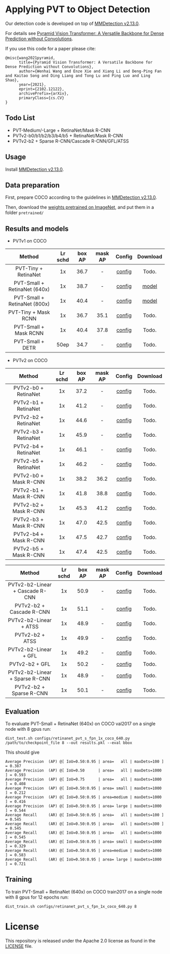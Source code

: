 # Applying PVT to Object Detection

Our detection code is developed on top of [MMDetection v2.13.0](https://github.com/open-mmlab/mmdetection/tree/v2.13.0).

For details see [Pyramid Vision Transformer: A Versatile Backbone for Dense Prediction without Convolutions](https://arxiv.org/pdf/2102.12122.pdf). 

If you use this code for a paper please cite:

```
@misc{wang2021pyramid,
      title={Pyramid Vision Transformer: A Versatile Backbone for Dense Prediction without Convolutions}, 
      author={Wenhai Wang and Enze Xie and Xiang Li and Deng-Ping Fan and Kaitao Song and Ding Liang and Tong Lu and Ping Luo and Ling Shao},
      year={2021},
      eprint={2102.12122},
      archivePrefix={arXiv},
      primaryClass={cs.CV}
}
```

## Todo List
- PVT-Medium/-Large + RetinaNet/Mask R-CNN
- PVTv2-b0/b1/b2/b3/b4/b5 + RetinaNet/Mask R-CNN
- PVTv2-b2 + Sparse R-CNN/Cascade R-CNN/GFL/ATSS


## Usage

Install [MMDetection v2.13.0](https://github.com/open-mmlab/mmdetection/tree/v2.13.0).


## Data preparation

First, prepare COCO according to the guidelines in [MMDetection v2.13.0](https://github.com/open-mmlab/mmdetection/tree/v2.13.0).

Then, download the [weights pretrained on ImageNet](../classification/README.md), and put them in a folder `pretrained/`

## Results and models

- PVTv1 on COCO

|    Method   | Lr schd | box AP | mask AP | Config | Download  |
| :-------------: | :-----: | :-----: | :------: | :------------: | :----: |
|    PVT-Tiny + RetinaNet  | 1x | 36.7    | - | [config](configs/retinanet_pvt_t_fpn_1x_coco.py)  | Todo. |
|    PVT-Small + RetinaNet (640x)  | 1x | 38.7    | - |  [config](configs/retinanet_pvt_s_fpn_1x_coco_640.py)  | [model](https://drive.google.com/file/d/1L5wh2rYsVnuC_CEeFE6yMhU1kENt2gnk/view?usp=sharing) |
|    PVT-Small + RetinaNet (800x)  | 1x | 40.4    | - | [config](configs/retinanet_pvt_s_fpn_1x_coco.py)  | [model](https://drive.google.com/file/d/1U02ngyT_IYxS8SlU3WXf5r0TFsoBE3Lm/view?usp=sharing) |
|    PVT-Tiny + Mask RCNN  | 1x | 36.7    | 35.1 | [config](configs/mask_rcnn_pvt_t_fpn_1x_coco.py)  | Todo. |
|    PVT-Small + Mask RCNN  | 1x | 40.4    | 37.8 | [config](configs/mask_rcnn_pvt_s_fpn_1x_coco.py)  | Todo. |
|    PVT-Small + DETR  | 50ep | 34.7    | - | [config](configs/detr_pvt_s_8x2_50ep_coco.py)  | Todo. |

- PVTv2 on COCO


|    Method   | Lr schd | box AP | mask AP | Config | Download  |
| :-------------: | :-----: | :-----: | :------: | :------------: | :----: |
|    PVTv2-b0 + RetinaNet  | 1x | 37.2    | - | [config](configs/retinanet_pvtv2_b0_fpn_1x_coco.py)  | Todo. |
|    PVTv2-b1 + RetinaNet  | 1x | 41.2    | - | [config](configs/retinanet_pvtv2_b1_fpn_1x_coco.py)  | Todo. |
|    PVTv2-b2 + RetinaNet  | 1x | 44.6    | - | [config](configs/retinanet_pvtv2_b2_fpn_1x_coco.py)  | Todo. |
|    PVTv2-b3 + RetinaNet  | 1x | 45.9    | - | [config](configs/retinanet_pvtv2_b3_fpn_1x_coco.py)  | Todo. |
|    PVTv2-b4 + RetinaNet  | 1x | 46.1    | - | [config](configs/retinanet_pvtv2_b4_fpn_1x_coco.py)  | Todo. |
|    PVTv2-b5 + RetinaNet  | 1x | 46.2    | - | [config](configs/retinanet_pvtv2_b5_fpn_1x_coco.py)  | Todo. |
|    PVTv2-b0 + Mask R-CNN  | 1x | 38.2    | 36.2 | [config](configs/mask_rcnn_pvtv2_b0_fpn_1x_coco.py)  | Todo. |
|    PVTv2-b1 + Mask R-CNN  | 1x | 41.8    | 38.8 | [config](configs/mask_rcnn_pvtv2_b1_fpn_1x_coco.py)  | Todo. |
|    PVTv2-b2 + Mask R-CNN  | 1x | 45.3    | 41.2 | [config](configs/mask_rcnn_pvtv2_b2_fpn_1x_coco.py)  | Todo. |
|    PVTv2-b3 + Mask R-CNN  | 1x | 47.0    | 42.5 | [config](configs/mask_rcnn_pvtv2_b3_fpn_1x_coco.py)  | Todo. |
|    PVTv2-b4 + Mask R-CNN  | 1x | 47.5    | 42.7 | [config](configs/mask_rcnn_pvtv2_b4_fpn_1x_coco.py)  | Todo. |
|    PVTv2-b5 + Mask R-CNN  | 1x | 47.4    | 42.5 | [config](configs/mask_rcnn_pvtv2_b5_fpn_1x_coco.py)  | Todo. |


|    Method   | Lr schd | box AP | mask AP | Config | Download  |
| :-------------: | :-----: | :-----: | :------: | :------------: | :----: |
|    PVTv2-b2-Linear + Cascade R-CNN  | 1x | 50.9    | - | [config]()  | Todo. |
|    PVTv2-b2 + Cascade R-CNN  | 1x | 51.1    | - | [config]()  | Todo. |
|    PVTv2-b2-Linear + ATSS  | 1x | 48.9    | - | [config]()  | Todo. |
|    PVTv2-b2 + ATSS  | 1x | 49.9    | - | [config]()  | Todo. |
|    PVTv2-b2-Linear + GFL  | 1x | 49.2    | - | [config]()  | Todo. |
|    PVTv2-b2 + GFL  | 1x | 50.2   | - | [config]()  | Todo. |
|    PVTv2-b2-Linear + Sparse R-CNN  | 1x | 48.9    | - | [config]()  | Todo. |
|    PVTv2-b2 + Sparse R-CNN  | 1x | 50.1  | - | [config]()  | Todo. |


## Evaluation
To evaluate PVT-Small + RetinaNet (640x) on COCO val2017 on a single node with 8 gpus run:
```
dist_test.sh configs/retinanet_pvt_s_fpn_1x_coco_640.py /path/to/checkpoint_file 8 --out results.pkl --eval bbox
```
This should give
```
Average Precision  (AP) @[ IoU=0.50:0.95 | area=   all | maxDets=100 ] = 0.387
Average Precision  (AP) @[ IoU=0.50      | area=   all | maxDets=1000 ] = 0.593
Average Precision  (AP) @[ IoU=0.75      | area=   all | maxDets=1000 ] = 0.408
Average Precision  (AP) @[ IoU=0.50:0.95 | area= small | maxDets=1000 ] = 0.212
Average Precision  (AP) @[ IoU=0.50:0.95 | area=medium | maxDets=1000 ] = 0.416
Average Precision  (AP) @[ IoU=0.50:0.95 | area= large | maxDets=1000 ] = 0.544
Average Recall     (AR) @[ IoU=0.50:0.95 | area=   all | maxDets=100 ] = 0.545
Average Recall     (AR) @[ IoU=0.50:0.95 | area=   all | maxDets=300 ] = 0.545
Average Recall     (AR) @[ IoU=0.50:0.95 | area=   all | maxDets=1000 ] = 0.545
Average Recall     (AR) @[ IoU=0.50:0.95 | area= small | maxDets=1000 ] = 0.329
Average Recall     (AR) @[ IoU=0.50:0.95 | area=medium | maxDets=1000 ] = 0.583
Average Recall     (AR) @[ IoU=0.50:0.95 | area= large | maxDets=1000 ] = 0.721
```

## Training
To train PVT-Small + RetinaNet (640x) on COCO train2017 on a single node with 8 gpus for 12 epochs run:

```
dist_train.sh configs/retinanet_pvt_s_fpn_1x_coco_640.py 8
```

# License
This repository is released under the Apache 2.0 license as found in the [LICENSE](LICENSE) file.
